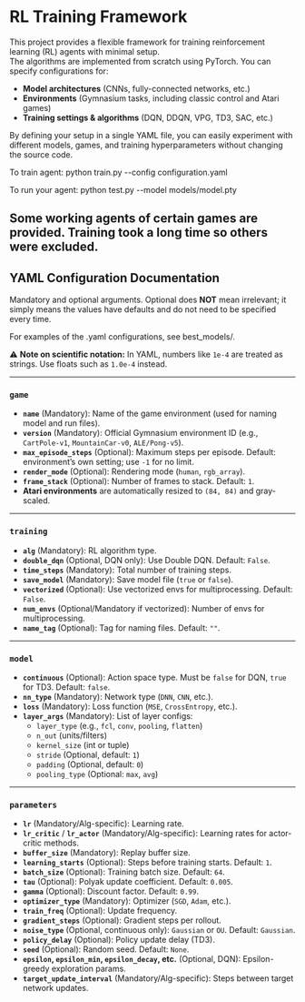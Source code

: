 # RL Training Framework

This project provides a flexible framework for training reinforcement learning (RL) agents with minimal setup.  
The algorithms are implemented from scratch using PyTorch.
You can specify configurations for:

- **Model architectures** (CNNs, fully-connected networks, etc.)  
- **Environments** (Gymnasium tasks, including classic control and Atari games)  
- **Training settings & algorithms** (DQN, DDQN, VPG, TD3, SAC, etc.)  

By defining your setup in a single YAML file, you can easily experiment with different models, games, and training hyperparameters without changing the source code.

To train agent:
    python train.py --config configuration.yaml

To run your agent:
    python test.py --model models/model.pty
  

Some working agents of certain games are provided. Training took a long time so others were excluded.
---

## YAML Configuration Documentation

Mandatory and optional arguments. Optional does **NOT** mean irrelevant; it simply means the values have defaults and do not need to be specified every time.

For examples of the .yaml configurations, see best_models/.

⚠️ **Note on scientific notation:** In YAML, numbers like `1e-4` are treated as strings. Use floats such as `1.0e-4` instead.

---

### `game`
- **`name`** (Mandatory): Name of the game environment (used for naming model and run files).  
- **`version`** (Mandatory): Official Gymnasium environment ID (e.g., `CartPole-v1`, `MountainCar-v0`, `ALE/Pong-v5`).  
- **`max_episode_steps`** (Optional): Maximum steps per episode. Default: environment’s own setting; use `-1` for no limit.  
- **`render_mode`** (Optional): Rendering mode (`human`, `rgb_array`).  
- **`frame_stack`** (Optional): Number of frames to stack. Default: `1`.  
- **Atari environments** are automatically resized to `(84, 84)` and gray-scaled.  

---

### `training`
- **`alg`** (Mandatory): RL algorithm type.  
- **`double_dqn`** (Optional, DQN only): Use Double DQN. Default: `False`.  
- **`time_steps`** (Mandatory): Total number of training steps.  
- **`save_model`** (Mandatory): Save model file (`true` or `false`).  
- **`vectorized`** (Optional): Use vectorized envs for multiprocessing. Default: `False`.  
- **`num_envs`** (Optional/Mandatory if vectorized): Number of envs for multiprocessing.  
- **`name_tag`** (Optional): Tag for naming files. Default: `""`.  

---

### `model`
- **`continuous`** (Optional): Action space type. Must be `false` for DQN, `true` for TD3. Default: `false`.  
- **`nn_type`** (Mandatory): Network type (`DNN`, `CNN`, etc.).  
- **`loss`** (Mandatory): Loss function (`MSE`, `CrossEntropy`, etc.).  
- **`layer_args`** (Mandatory): List of layer configs:  
  - `layer_type` (e.g., `fcl`, `conv`, `pooling`, `flatten`)  
  - `n_out` (units/filters)  
  - `kernel_size` (int or tuple)  
  - `stride` (Optional, default: `1`)  
  - `padding` (Optional, default: `0`)  
  - `pooling_type` (Optional: `max`, `avg`)  

---

### `parameters`
- **`lr`** (Mandatory/Alg-specific): Learning rate.  
- **`lr_critic`** / **`lr_actor`** (Mandatory/Alg-specific): Learning rates for actor-critic methods.  
- **`buffer_size`** (Mandatory): Replay buffer size.  
- **`learning_starts`** (Optional): Steps before training starts. Default: `1`.  
- **`batch_size`** (Optional): Training batch size. Default: `64`.  
- **`tau`** (Optional): Polyak update coefficient. Default: `0.005`.  
- **`gamma`** (Optional): Discount factor. Default: `0.99`.  
- **`optimizer_type`** (Mandatory): Optimizer (`SGD`, `Adam`, etc.).  
- **`train_freq`** (Optional): Update frequency.  
- **`gradient_steps`** (Optional): Gradient steps per rollout.  
- **`noise_type`** (Optional, continuous only): `Gaussian` or `OU`. Default: `Gaussian`.  
- **`policy_delay`** (Optional): Policy update delay (TD3).  
- **`seed`** (Optional): Random seed. Default: `None`.  
- **`epsilon`, `epsilon_min`, `epsilon_decay`, etc.** (Optional, DQN): Epsilon-greedy exploration params.  
- **`target_update_interval`** (Mandatory/Alg-specific): Steps between target network updates.  
